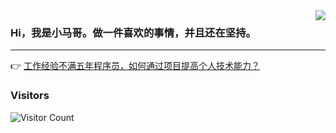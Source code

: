 <img align="right" src="https://user-images.githubusercontent.com/77398366/178625017-54c2711e-8d54-4a5e-a225-a5e22c01a9de.jpeg" />

### Hi，我是小马哥。做一件喜欢的事情，并且还在坚持。

---

👉 [工作经验不满五年程序员，如何通过项目提高个人技术能力？](https://www.yuque.com/magestack/public/programmer_progress)

### Visitors

![Visitor Count](https://profile-counter.glitch.me/acmenlt/count.svg)
